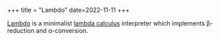 +++
title = "Lambdo"
date=2022-11-11
+++

[Lambdo](https://github.com/YassineHaouzane/Lambdo) is a minimalist [lambda calculus](https://en.wikipedia.org/wiki/Lambda_calculus) interpreter
which implements β-reduction and α-conversion.
